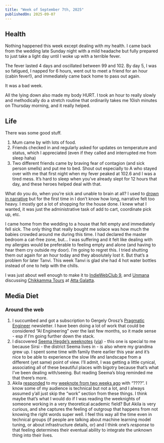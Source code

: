 ```yaml
---
title: "Week of September 7th, 2025"
publishedOn: 2025-09-07
---
```


## Health

Nothing happened this week except dealing with my health. I came back from the wedding late Sunday night with a mild headache but fully prepared to just take a light day until I woke up with a terrible fever.

The fever lasted 4 days and oscillated between 99 and 102. By day 5, I was so fatigued, I napped for 6 hours, went out to meet a friend for an hour (cabin fever!), and immediately came back home to pass out again.

It was a bad week.

All the lying down also made my body HURT. I took an hour to really slowly and methodically do a stretch routine that ordinarily takes me 10ish minutes on Thursday morning, and it really helped.

## Life

There was some good stuff.

1. Mum came by with lots of food.
2. Friends checked in and regularly asked for updates on temperature and status, which I appreciated (even if they called and interrupted me from sleep haha)
3. Two different friends came by braving fear of contagion (and sick person smells) and put me to bed. Shout out especially to A who stayed over with me that first night when my fever peaked at 102.6 and I was a tired mess. It’s hard to sleep when you’ve already slept for 12 hours that day, and these heroes helped deal with that.

What do you do, when you’re sick and unable to brain at all? I used to [drown in narrative](https://tanvibhakta.in/blog/stop-snorting-narrative/) but for the first time in I don’t know how long, narrative felt too heavy. I mostly got a lot of shopping for the house done. I knew what I wanted, it was just the administrative task of add to cart, coordinate pick up, etc.

I came home from the wedding to a house that felt empty and immediately fell sick. The only thing that really bought me solace was how much the babies crowded around me during this time. I had declared the master bedroom a cat-free zone, but... I was suffering and it felt like dealing with my allergies would be preferable to feeling empty and alone (and having to hear them cry outside my door). I’m going to regret this. I tried shutting them out again for an hour today and they absolutely lost it. But that’s a problem for later Tanvi. This week Tanvi is glad she had 4 hot water bottles instead of one to help with the chills.

I was just about well enough to make it to [IndieWebClub 9](https://underline.center/t/indiewebclub-9-with-ankur-and-tanvi/520), and [Unmana](https://unmana.com/) discussing [Chikkamma Tours](https://www.goodreads.com/book/show/218708985-chikkamma-tours-pvt-ltd) at [Atta Galatta](https://attagalatta.com/event_page.php?eventid=EVT1378).

## Media Diet

### Around the web

1. I succumbed and got a subscription to Gergely Orosz’s [Pragmatic Engineer](https://www.pragmaticengineer.com/) newsletter. I have been doing a lot of work that could be considered “AI Engineering” over the last few months, so it made sense - esp if I’m going further down the stack.
2. I discovered [Seema Hegde’s weeknotes](https://seemateeta.blogspot.com/search/label/weekly%20notes) ([via](https://thejeshgn.com/2025/08/29/weekly-notes-35-2025/)) - this one is special to me because Sirsi - the district Seema lives in - is also where my grandma grew up. I spent some time with family there earlier this year and it’s nice to be able to experience the slow life and landscape from a different (yet same) point of view. I’ll admit, I was getting a little cynical, associating all of these beautiful places with bigotry because that’s what I’ve been dealing with/seeing. But reading Seema’s blog reminded me that there’s more.
3. Akila [responded](https://akils.mataroa.blog/blog/run-for-the-fcking-hills/) to my [weeknote from two weeks ago](https://tanvibhakta.in/weeknotes/week-of-aug-23rd-2025/) with “????”. I know some of my audience is technical but not a lot, and I always assumed y’all just skip the “work” section from these things. I think maybe that’s what I would do if I was reading the weeknights of someone working in a very theoretical academic field? But Akila is very curious, and she captures the feeling of outgroup that happens from not knowing the right words super well. I feel this way all the time even in technical groups (if people are talking about machine learning model tuning, or about infrastructure details, or) and I think one’s _response_ to that feeling determines their eventual ability to integrate the unknown thing into their lives.
